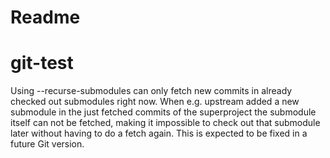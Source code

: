 # Readme
git-test
========
Using --recurse-submodules can only fetch 
new commits in already checked out submodules right now. 
When e.g. upstream added a new submodule in the just fetched commits of 
the superproject the submodule itself can not be fetched, 
making it impossible to check out that submodule later without having to do a 
fetch again. This is expected to be fixed in a future Git version.

